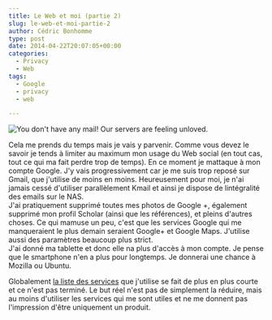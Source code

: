 ```yaml
---
title: Le Web et moi (partie 2)
slug: le-web-et-moi-partie-2
author: Cédric Bonhomme
type: post
date: 2014-04-22T20:07:05+00:00
categories:
  - Privacy
  - Web
tags:
  - Google
  - privacy
  - web

---
```

![You don't have any mail! Our servers are feeling unloved.](/images/blog/2014/04/Gmail-empty.png)

Cela me prends du temps mais je vais y parvenir.
Comme vous devez le savoir je tends à limiter au maximum mon usage du Web
social (en tout cas, tout ce qui ma fait perdre trop de temps).
En ce moment je mattaque à mon compte Google. J'y vais progressivement car je
me suis trop reposé sur Gmail, que j'utilise de moins en moins. Heureusement
pour moi, je n'ai jamais cessé d'utiliser parallèlement Kmail et ainsi je
dispose de lintégralité des emails sur le NAS.  
J'ai pratiquement supprimé toutes mes photos de Google +, également supprimé
mon profil Scholar (ainsi que les références), et pleins d'autres choses.
Ce qui mamuse un peu, c'est que les services Google qui me manqueraient le plus
demain seraient Google+ et Google Maps. J'utilise aussi des paramètres beaucoup
plus strict.  
J'ai donné ma tablette et donc elle na plus d'accès à mon compte.
Je pense que le smartphone n'en a plus pour longtemps.
Je donnerai une chance à Mozilla ou Ubuntu.

Globalement [la liste des services][1] que j'utilise se fait de plus en plus
courte et ce n'est pas terminé. Le but réel n'est pas de simplement la réduire,
mais au moins d'utiliser les services qui me sont utiles et ne me donnent pas
l'impression d'être uniquement un produit.

 [1]: http://wiki.cedricbonhomme.org/contact#profiles
